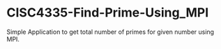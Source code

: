 CISC4335-Find-Prime-Using_MPI
=============================


Simple Application to get total number of primes for given number using MPI. 

